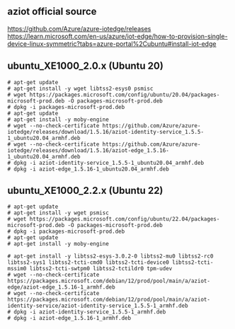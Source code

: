 ## aziot official source
https://github.com/Azure/azure-iotedge/releases  
https://learn.microsoft.com/en-us/azure/iot-edge/how-to-provision-single-device-linux-symmetric?tabs=azure-portal%2Cubuntu#install-iot-edge
## ubuntu_XE1000_2.0.x (Ubuntu 20)
```
# apt-get update
# apt-get install -y wget libtss2-esys0 psmisc
# wget https://packages.microsoft.com/config/ubuntu/20.04/packages-microsoft-prod.deb -O packages-microsoft-prod.deb
# dpkg -i packages-microsoft-prod.deb
# apt-get update
# apt-get install -y moby-engine
# wget --no-check-certificate https://github.com/Azure/azure-iotedge/releases/download/1.5.16/aziot-identity-service_1.5.5-1_ubuntu20.04_armhf.deb
# wget --no-check-certificate https://github.com/Azure/azure-iotedge/releases/download/1.5.16/aziot-edge_1.5.16-1_ubuntu20.04_armhf.deb
# dpkg -i aziot-identity-service_1.5.5-1_ubuntu20.04_armhf.deb
# dpkg -i aziot-edge_1.5.16-1_ubuntu20.04_armhf.deb
```
## ubuntu_XE1000_2.2.x (Ubuntu 22)
```
# apt-get update
# apt-get install -y wget psmisc
# wget https://packages.microsoft.com/config/ubuntu/22.04/packages-microsoft-prod.deb -O packages-microsoft-prod.deb
# dpkg -i packages-microsoft-prod.deb
# apt-get update
# apt-get install -y moby-engine

# apt-get install -y libtss2-esys-3.0.2-0 libtss2-mu0 libtss2-rc0 libtss2-sys1 libtss2-tcti-cmd0 libtss2-tcti-device0 libtss2-tcti-mssim0 libtss2-tcti-swtpm0 libtss2-tctildr0 tpm-udev
# wget --no-check-certificate https://packages.microsoft.com/debian/12/prod/pool/main/a/aziot-edge/aziot-edge_1.5.16-1_armhf.deb
# wget --no-check-certificate https://packages.microsoft.com/debian/12/prod/pool/main/a/aziot-identity-service/aziot-identity-service_1.5.5-1_armhf.deb
# dpkg -i aziot-identity-service_1.5.5-1_armhf.deb
# dpkg -i aziot-edge_1.5.16-1_armhf.deb
```
